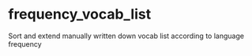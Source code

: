 # frequency_vocab_list
Sort and extend manually written down vocab list according to language frequency

